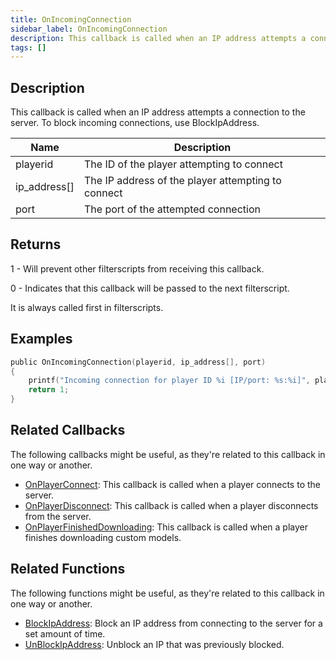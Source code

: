 ```yaml
---
title: OnIncomingConnection
sidebar_label: OnIncomingConnection
description: This callback is called when an IP address attempts a connection to the server.
tags: []
---
```


## Description

This callback is called when an IP address attempts a connection to the server. To block incoming connections, use BlockIpAddress.

| Name         | Description                                        |
| ------------ | -------------------------------------------------- |
| playerid     | The ID of the player attempting to connect         |
| ip_address[] | The IP address of the player attempting to connect |
| port         | The port of the attempted connection               |

## Returns

1 - Will prevent other filterscripts from receiving this callback.

0 - Indicates that this callback will be passed to the next filterscript.

It is always called first in filterscripts.

## Examples

```c
public OnIncomingConnection(playerid, ip_address[], port)
{
    printf("Incoming connection for player ID %i [IP/port: %s:%i]", playerid, ip_address, port);
    return 1;
}
```

## Related Callbacks

The following callbacks might be useful, as they're related to this callback in one way or another. 

- [OnPlayerConnect](OnPlayerConnect): This callback is called when a player connects to the server.
- [OnPlayerDisconnect](OnPlayerDisconnect): This callback is called when a player disconnects from the server.
- [OnPlayerFinishedDownloading](OnPlayerFinishedDownloading): This callback is called when a player finishes downloading custom models.

## Related Functions

The following functions might be useful, as they're related to this callback in one way or another. 

- [BlockIpAddress](../functions/BlockIpAddress): Block an IP address from connecting to the server for a set amount of time.
- [UnBlockIpAddress](../functions/UnBlockIpAddress): Unblock an IP that was previously blocked.
